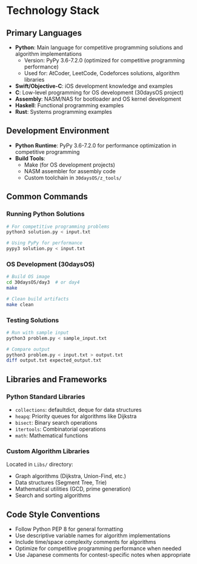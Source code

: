 # Technology Stack

## Primary Languages

- **Python**: Main language for competitive programming solutions and algorithm implementations
  - Version: PyPy 3.6-7.2.0 (optimized for competitive programming performance)
  - Used for: AtCoder, LeetCode, Codeforces solutions, algorithm libraries
- **Swift/Objective-C**: iOS development knowledge and examples
- **C**: Low-level programming for OS development (30daysOS project)
- **Assembly**: NASM/NAS for bootloader and OS kernel development
- **Haskell**: Functional programming examples
- **Rust**: Systems programming examples

## Development Environment

- **Python Runtime**: PyPy 3.6-7.2.0 for performance optimization in competitive programming
- **Build Tools**: 
  - Make (for OS development projects)
  - NASM assembler for assembly code
  - Custom toolchain in `30daysOS/z_tools/`

## Common Commands

### Running Python Solutions
```bash
# For competitive programming problems
python3 solution.py < input.txt

# Using PyPy for performance
pypy3 solution.py < input.txt
```

### OS Development (30daysOS)
```bash
# Build OS image
cd 30daysOS/day3  # or day4
make

# Clean build artifacts
make clean
```

### Testing Solutions
```bash
# Run with sample input
python3 problem.py < sample_input.txt

# Compare output
python3 problem.py < input.txt > output.txt
diff output.txt expected_output.txt
```

## Libraries and Frameworks

### Python Standard Libraries
- `collections`: defaultdict, deque for data structures
- `heapq`: Priority queues for algorithms like Dijkstra
- `bisect`: Binary search operations
- `itertools`: Combinatorial operations
- `math`: Mathematical functions

### Custom Algorithm Libraries
Located in `Libs/` directory:
- Graph algorithms (Dijkstra, Union-Find, etc.)
- Data structures (Segment Tree, Trie)
- Mathematical utilities (GCD, prime generation)
- Search and sorting algorithms

## Code Style Conventions

- Follow Python PEP 8 for general formatting
- Use descriptive variable names for algorithm implementations
- Include time/space complexity comments for algorithms
- Optimize for competitive programming performance when needed
- Use Japanese comments for contest-specific notes when appropriate